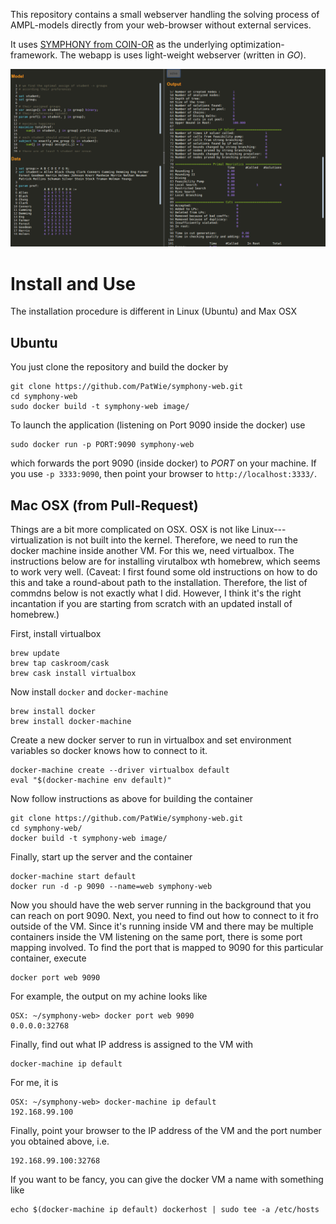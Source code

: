 This repository contains a small webserver handling the solving process of AMPL-models directly from your web-browser without external services.

It uses [SYMPHONY from COIN-OR](https://github.com/coin-or/SYMPHONY) as the underlying optimization-framework. The webapp is uses light-weight webserver (written in *GO*).


[![screenshot](https://github.com/PatWie/symphony-web/raw/master/screenshot.png)](#Screenshot)


# Install and Use
The installation procedure is different in Linux (Ubuntu) and Max OSX

## Ubuntu

You just clone the repository and build the docker by

```
git clone https://github.com/PatWie/symphony-web.git
cd symphony-web
sudo docker build -t symphony-web image/
```

To launch the application (listening on Port 9090 inside the docker) use

```
sudo docker run -p PORT:9090 symphony-web
```

which forwards the port 9090 (inside docker) to *PORT* on your machine.
If you use `-p 3333:9090`, then point your browser to `http://localhost:3333/`.

## Mac OSX (from Pull-Request)

Things are a bit more complicated on OSX. OSX is not like Linux---virtualization is not built into the kernel. Therefore, we need to run the docker machine inside another VM. For this we, need virtualbox. The instructions below are for installing virutalbox wth homebrew, which seems to work very well. (Caveat: I first found some old instructions on how to do this and take a round-about path to the installation. Therefore, the list of commdns below is not exactly what I did. However, I think it's the right incantation if you are starting from scratch with an updated install of homebrew.)

First, install virtualbox

```
brew update
brew tap caskroom/cask
brew cask install virtualbox
```

Now install `docker` and `docker-machine`

```
brew install docker
brew install docker-machine
```

Create a new docker server to run in virtualbox and set environment variables so docker knows how to connect to it.

```
docker-machine create --driver virtualbox default
eval "$(docker-machine env default)"
```
Now follow instructions as above for building the container

```
git clone https://github.com/PatWie/symphony-web.git
cd symphony-web/
docker build -t symphony-web image/
```

Finally, start up the server and the container

```
docker-machine start default
docker run -d -p 9090 --name=web symphony-web
```

Now you should have the web server running in the background that you can reach on port 9090. Next, you need to find out how to connect to it fro outside of the VM. Since it's running inside VM and there may be multiple containers inside the VM listening on the same port, there is some port mapping involved. To find the port that is mapped to 9090 for this particular container, execute

```
docker port web 9090
```

For example, the output on my achine looks like

```
OSX: ~/symphony-web> docker port web 9090
0.0.0.0:32768
```

Finally, find out what IP address is assigned to the VM with

```
docker-machine ip default
```
For me, it is

```
OSX: ~/symphony-web> docker-machine ip default
192.168.99.100
```

Finally, point your browser to the IP address of the VM and the port number you obtained above, i.e.

```
192.168.99.100:32768
```

If you want to be fancy, you can give the docker VM a name with something like

```
echo $(docker-machine ip default) dockerhost | sudo tee -a /etc/hosts
```

